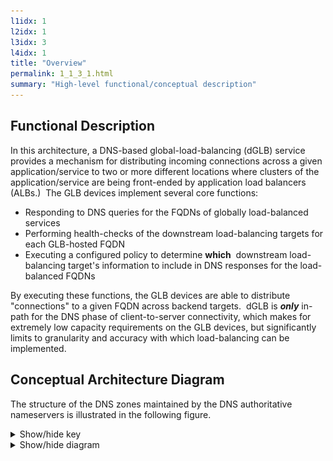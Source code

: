 ```yaml
---
l1idx: 1
l2idx: 1
l3idx: 3
l4idx: 1
title: "Overview"
permalink: 1_1_3_1.html
summary: "High-level functional/conceptual description"
---
```


## Functional Description

In this architecture, a DNS-based global-load-balancing (dGLB) service provides a mechanism for distributing incoming connections across a given application/service to two or more different locations where clusters of the application/service are being front-ended by application load balancers (ALBs.)  The GLB devices implement several core functions:

* Responding to DNS queries for the FQDNs of globally load-balanced services
* Performing health-checks of the downstream load-balancing targets for each GLB-hosted FQDN
* Executing a configured policy to determine **which**  downstream load-balancing target's information to include in DNS responses for the load-balanced FQDNs

By executing these functions, the GLB devices are able to distribute "connections" to a given FQDN across backend targets.  dGLB is ***only*** in-path for the DNS phase of client-to-server connectivity, which makes for extremely low capacity requirements on the GLB devices, but significantly limits to granularity and accuracy with which load-balancing can be implemented.

## Conceptual Architecture Diagram

The structure of the DNS zones maintained by the DNS authoritative nameservers is illustrated in the following figure.

<details markdown=block>
<summary markdown=span>Show/hide key</summary>
[![image](./dglb-conceptual-key.drawio.svg){:class="img-fluid"}](./dglb-conceptual-key.drawio.svg){:class="img-fluid"}{:target="_blank"}

<!-- 
Actual URL:

https://menckend.github.io/alpha/pages/1/1%20(dglb)/dglb-conceptual-key.drawio.svg

What comes up if I use the relative reference: 
https://menckend.github.io/1_1_3_1.htmldglb-conceptual-key.drawio.svg
^missing the project name and path
-->


</details>

<details markdown=block>
<summary markdown=span>Show/hide diagram</summary>
[![image](./dglb-conceptual-1.drawio.svg)](./dglb-conceptual-1.drawio.svg){:class="img-fluid"}
</details>
